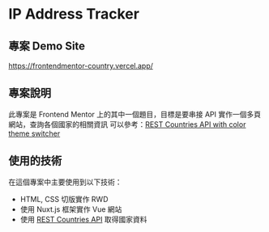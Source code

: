# IP Address Tracker

## 專案 Demo Site

https://frontendmentor-country.vercel.app/

## 專案說明

此專案是 Frontend Mentor 上的其中一個題目，目標是要串接 API 實作一個多頁網站，查詢各個國家的相關資訊
可以參考：[REST Countries API with color theme switcher](https://www.frontendmentor.io/challenges/rest-countries-api-with-color-theme-switcher-5cacc469fec04111f7b848ca)

## 使用的技術

在這個專案中主要使用到以下技術：

- HTML, CSS 切版實作 RWD
- 使用 Nuxt.js 框架實作 Vue 網站
- 使用 [REST Countries API](https://restcountries.eu) 取得國家資料
